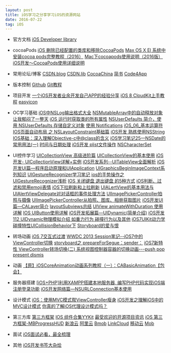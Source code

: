 ```yaml
---
layout: post
title: iOS学习之分享学习iOS的资源网站
date: 2016-07-22
tag: iOS
---
```


 - 官方文档
 [iOS Developer library](https://developer.apple.com/library/ios/navigation/#)

 - cocoaPods
[iOS 删除已经配置的类库和移除CocoaPods](http://www.jianshu.com/p/552f21a989ba)
[Max OS X El 系统中安装cocoa pods完整教程（2016）](http://blog.csdn.net/yxys01/article/details/51887401)
[Mac下cocoapods使用说明（2016版）](http://my.oschina.net/sayhellovip/blog/658188)
[iOS开发～CocoaPods使用详细说明](http://blog.csdn.net/daiyelang/article/details/51766916)

 - 常用论坛/博客
[CSDN.blog](http://blog.csdn.net)
[CSDN.lib](http://lib.csdn.net)
[CocoaChina](http://www.cocoachina.com/bbs/)
[简书](http://www.jianshu.com)
[Code4App](http://code4app.qiniudn.com)

 - 版本控制
[Github](https://github.com)
[Git教程](http://www.liaoxuefeng.com/wiki/0013739516305929606dd18361248578c67b8067c8c017b000/)

 - 项目开发
[一个iOS开发者业余开发自己APP的经验分享](http://www.cocoachina.com/programmer/20150430/11679.html)
[iOS 8 CloudKit上手教程](http://www.cocoachina.com/ios/20141008/9845.html)
[easyicon](http://www.easyicon.net)

 - OC学习基础
[iOS中NSLog输出格式大全](http://mobile.51cto.com/hot-405161.htm)
[NSMutableArray中的自动释放对象让我郁闷了一整天](http://w11h22j33.iteye.com/blog/1441738)
[iOS 运行时获取类的所有属性](http://www.jianshu.com/p/2a71f0806f79)
[NSUserDefaults 简介，使用 NSUserDefaults 存储自定义对象](http://my.oschina.net/u/1245365/blog/294449)
[使用 Notifications](http://blog.sina.com.cn/s/blog_5df7dcaf0100c0q2.html) 
[iOS_06_基本运算符](http://www.cnblogs.com/-ljj/p/3711317.html)
[IOS页面自动布局 之 NSLayoutConstraint基础篇](http://www.2cto.com/kf/201507/413969.html)
[iOS开发 熟练使用NSString](http://jingyan.baidu.com/article/03b2f78c6c3ecd5ea237ae07.html)
[IOS基础：深入理解Objective-c中@class的含义](http://www.cnblogs.com/martin1009/archive/2012/06/24/2560218.html)
[iOS学习笔记25—NSDate的常用用法(一)](http://www.android100.org/html/201408/07/52186.html)
[时间与日期处理](http://www.cnblogs.com/wayne23/archive/2013/03/25/2981009.html)
[iOS开发 plist文件操作](http://jingyan.baidu.com/article/636f38bb5c94e8d6b84610a3.html)
[NSCharacter​Set](http://nshipster.cn/nscharacterset/)

 - UI控件学习
[UICollectionView 高级进阶篇](http://www.cocoachina.com/ios/20150909/13281.html)
[UICollectionView的基本使用](http://blog.csdn.net/woaifen3344/article/details/44779997)
[iOS开发- UICollectionView详解+实例](http://www.cnblogs.com/ios8/p/iOS-UICollectionView.html)
[iOS开发系列--UITableView全面解析](http://www.cnblogs.com/kenshincui/p/3931948.html)
[iOS开发UI篇—程序启动原理和UIApplication](http://www.cnblogs.com/wendingding/p/3766347.html)
[UIGraphicsBeginImageContext系列知识](http://www.360doc.com/content/15/0514/15/19663521_470436229.shtml)
[UIGestureRecognizer学习笔记](http://blog.csdn.net/namehzf/article/details/7424882)
 [ios的手势操作之UIGestureRecognizer浅析](http://blog.csdn.net/likendsl/article/details/7554150)
[IOS 关闭键盘 退出键盘 的5种方式](http://blog.csdn.net/w88193363/article/details/24423635)
[iOS判断、过滤和禁用emoji表情](http://www.jianshu.com/p/2597d4c3a183)
[iOS下拉刷新和上拉刷新](http://www.cnblogs.com/jys509/p/4499023.html)
[UIALertView的基本用法与UIAlertViewDelegate对对话框的事件处理方法](http://blog.csdn.net/enuola/article/details/7900346)
[UIImagePickerController拍照与摄像](http://blog.sina.com.cn/s/blog_68edaff101019ppe.html)
[UIImagePickerController从拍照、图库、相册获取图片](http://www.cocoachina.com/ios/20140923/9730.html)
[iOS开发UI篇—CALayer简介](http://www.cnblogs.com/wendingding/p/3800010.html)
 [layoutSubviews总结](http://blog.csdn.net/bsplover/article/details/7977944)
[UIView animateWithDuration 使用详解](http://blog.csdn.net/jasonhejunyi/article/details/8504590)
[IOS UIButton使用详解](http://www.cnblogs.com/ios8/p/ios-uibutton.html)
[iOS开发拓展篇—UIDynamic(简单介绍)](http://www.cnblogs.com/wendingding/p/3893740.html)
[iOS开发112 UIDynamic物理模拟介绍 如重力行为 碰撞行为以及其他](http://www.it165.net/pro/html/201501/33275.html)
[iOS7UIKit动力学碰撞特性UICollisionBehavior下](http://www.it165.net/pro/html/201404/12513.html)
[Storyboard的爱与恨](http://www.cocoachina.com/ios/20160225/15415.html)

 - 转场动画
[iOS 7交互式过渡](http://www.cocoachina.com/industry/20140623/8918.html)
[WWDC 2013 Session笔记--iOS7中的ViewController切换](http://blog.csdn.net/xianghuibeijing/article/details/12834157)
[storyboard之 prepareForSegue：sender：](http://blog.csdn.net/shang_ri_la/article/details/24427981)
[iOS7新特性 ViewController转场切换(二) 系统视图控制器容器的切换动画---push pop present dismis](http://www.csdn123.com/html/topnews201408/58/1858.htm)

 - 动画
[【原】iOSCoreAnimation动画系列教程（一）：CABasicAnimation【包会】](http://www.cnblogs.com/wengzilin/p/4250957.html)

 - 服务器搭建
[\[iOS+PHP\]利用XAMPP搭建本地服务器, 编写PHP代码实现iOS端注册登录功能](http://www.jianshu.com/p/9fd07b8a7aed)
[iOS开发网络篇—NSURLConnection基本使用](http://www.cnblogs.com/wendingding/p/3813572.html)

 - 设计模式
[iOS：使用MVC模式帮ViewController瘦身](http://www.cnblogs.com/smileEvday/p/iOS_MVC.html)
[iOS开发之理解iOS中的MVC设计模式](https://liuzhichao.com/p/1379.html)
[你真的了解iOS代理设计模式吗？](http://www.cocoachina.com/ios/20160317/15696.html)

 - 第三方库
[第三方框架](http://www.tuicool.com/articles/eq6jIr)
[IOS 组件合集YYKit](http://www.oschina.net/p/yykit)
[最受欢迎的开源项目资讯](http://www.csdn.net/tag/%E6%9C%80%E5%8F%97%E6%AC%A2%E8%BF%8E%E7%9A%84%E5%BC%80%E6%BA%90%E9%A1%B9%E7%9B%AE/news)
[iOS 第三方框架-MBProgressHUD](http://www.cnblogs.com/jys509/p/4757852.html)
[新浪云](http://www.sinacloud.com)
[阿里云](https://www.aliyun.com)
[Bmob](http://www.bmob.cn)
[LinkCloud](http://www.linkcloud.cn)
[移动云](https://ecloud.10086.cn)
[Mob](http://www.mob.com/#/)
 - 面试
[iOS面试必看，最全梳理](http://www.cocoachina.com/ios/20160323/15770.html)

 - 其他
[iOS开发书签大杂烩](https://github.com/JRJian/hotchpotch_of_iOS_bookmark)

